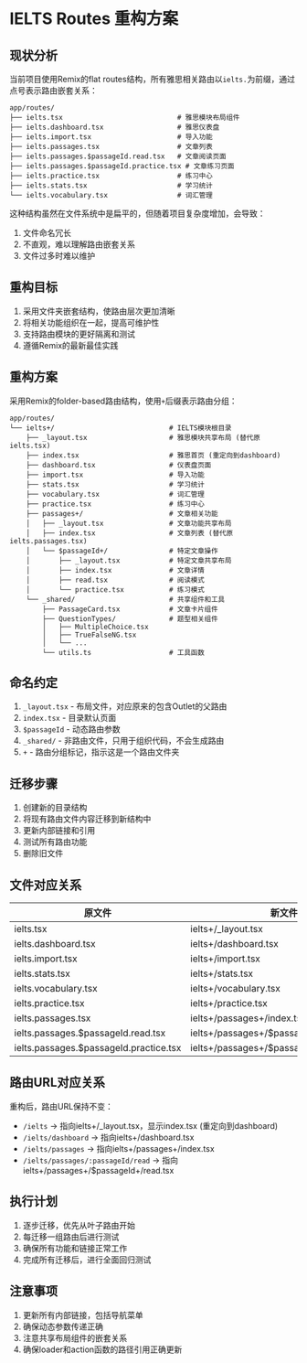 # IELTS Routes 重构方案

## 现状分析

当前项目使用Remix的flat routes结构，所有雅思相关路由以`ielts.`为前缀，通过点号表示路由嵌套关系：

```
app/routes/
├── ielts.tsx                            # 雅思模块布局组件
├── ielts.dashboard.tsx                  # 雅思仪表盘
├── ielts.import.tsx                     # 导入功能
├── ielts.passages.tsx                   # 文章列表
├── ielts.passages.$passageId.read.tsx   # 文章阅读页面
├── ielts.passages.$passageId.practice.tsx # 文章练习页面
├── ielts.practice.tsx                   # 练习中心
├── ielts.stats.tsx                      # 学习统计
└── ielts.vocabulary.tsx                 # 词汇管理
```

这种结构虽然在文件系统中是扁平的，但随着项目复杂度增加，会导致：
1. 文件命名冗长
2. 不直观，难以理解路由嵌套关系
3. 文件过多时难以维护

## 重构目标

1. 采用文件夹嵌套结构，使路由层次更加清晰
2. 将相关功能组织在一起，提高可维护性
3. 支持路由模块的更好隔离和测试
4. 遵循Remix的最新最佳实践

## 重构方案

采用Remix的folder-based路由结构，使用`+`后缀表示路由分组：

```
app/routes/
└── ielts+/                            # IELTS模块根目录
    ├── _layout.tsx                    # 雅思模块共享布局 (替代原 ielts.tsx)
    ├── index.tsx                      # 雅思首页 (重定向到dashboard)
    ├── dashboard.tsx                  # 仪表盘页面
    ├── import.tsx                     # 导入功能
    ├── stats.tsx                      # 学习统计
    ├── vocabulary.tsx                 # 词汇管理
    ├── practice.tsx                   # 练习中心
    ├── passages+/                     # 文章相关功能
    │   ├── _layout.tsx                # 文章功能共享布局
    │   ├── index.tsx                  # 文章列表 (替代原 ielts.passages.tsx)
    │   └── $passageId+/               # 特定文章操作
    │       ├── _layout.tsx            # 特定文章共享布局
    │       ├── index.tsx              # 文章详情
    │       ├── read.tsx               # 阅读模式
    │       └── practice.tsx           # 练习模式
    └── _shared/                       # 共享组件和工具
        ├── PassageCard.tsx            # 文章卡片组件
        ├── QuestionTypes/             # 题型相关组件
        │   ├── MultipleChoice.tsx
        │   ├── TrueFalseNG.tsx
        │   └── ...
        └── utils.ts                   # 工具函数
```

## 命名约定

1. `_layout.tsx` - 布局文件，对应原来的包含Outlet的父路由
2. `index.tsx` - 目录默认页面
3. `$passageId` - 动态路由参数
4. `_shared/` - 非路由文件，只用于组织代码，不会生成路由
5. `+` - 路由分组标记，指示这是一个路由文件夹

## 迁移步骤

1. 创建新的目录结构
2. 将现有路由文件内容迁移到新结构中
3. 更新内部链接和引用
4. 测试所有路由功能
5. 删除旧文件

## 文件对应关系

| 原文件                               | 新文件                                      |
|-------------------------------------|---------------------------------------------|
| ielts.tsx                           | ielts+/_layout.tsx                          |
| ielts.dashboard.tsx                 | ielts+/dashboard.tsx                        |
| ielts.import.tsx                    | ielts+/import.tsx                           |
| ielts.stats.tsx                     | ielts+/stats.tsx                            |
| ielts.vocabulary.tsx                | ielts+/vocabulary.tsx                       |
| ielts.practice.tsx                  | ielts+/practice.tsx                         |
| ielts.passages.tsx                  | ielts+/passages+/index.tsx                  |
| ielts.passages.$passageId.read.tsx  | ielts+/passages+/$passageId+/read.tsx       |
| ielts.passages.$passageId.practice.tsx | ielts+/passages+/$passageId+/practice.tsx  |

## 路由URL对应关系

重构后，路由URL保持不变：

- `/ielts` → 指向ielts+/_layout.tsx，显示index.tsx (重定向到dashboard)
- `/ielts/dashboard` → 指向ielts+/dashboard.tsx
- `/ielts/passages` → 指向ielts+/passages+/index.tsx
- `/ielts/passages/:passageId/read` → 指向ielts+/passages+/$passageId+/read.tsx

## 执行计划

1. 逐步迁移，优先从叶子路由开始
2. 每迁移一组路由后进行测试
3. 确保所有功能和链接正常工作
4. 完成所有迁移后，进行全面回归测试

## 注意事项

1. 更新所有内部链接，包括导航菜单
2. 确保动态参数传递正确
3. 注意共享布局组件的嵌套关系
4. 确保loader和action函数的路径引用正确更新 